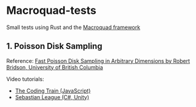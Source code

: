 # Macroquad-tests
Small tests using Rust and the [Macroquad framework](https://github.com/not-fl3/macroquad)

## 1. Poisson Disk Sampling
Reference: [Fast Poisson Disk Sampling in Arbitrary Dimensions by Robert Bridson, University of British Columbia](https://www.cs.ubc.ca/~rbridson/docs/bridson-siggraph07-poissondisk.pdf)

Video tutorials:
- [The Coding Train (JavaScript)](https://youtu.be/flQgnCUxHlw?si=8JUJkNaV4143vHWu)
- [Sebastian League (C#, Unity)](https://youtu.be/7WcmyxyFO7o?si=uQ9DaL6b7VvGILhy)
